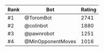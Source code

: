 Rank|Bot|Rating
---|---|---
#1|@ToromBot|2741
#2|@colinbot|1880
#3|@pawnrobot|1251
#4|@MinOpponentMoves|1016
